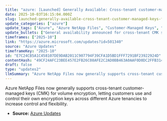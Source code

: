 ```yaml
---
title: "azure: [Launched] Generally Available: Cross-tenant customer-managed keys for Azure NetApp Files volume encryption"
date: 2025-10-03T16:15:04.000Z
slug: launched-generally-available-cross-tenant-customer-managed-keys-for-azure-netapp-files-volume-encryption
update_categories: ["azure"]
update_tags: ["Azure", "Azure NetApp Files", "Customer-Managed Keys", "CMK", "encryption", "cross-tenant", "GA", "security", "storage", "Key Vault"]
update_bullets: ["General availability announced for cross-tenant CMK support on Azure NetApp Files volume encryption.", "Enables customers to manage their own encryption keys across different Azure tenancies rather than relying solely on platform-managed keys.", "Improves control, flexibility and separation of duties for encryption key ownership in multi-tenant scenarios.", "Supports compliance and security requirements such as key rotation and revocation under customer control."]
timeframes: ["2025-10"]
link: "https://azure.microsoft.com/updates?id=501340"
source: "Azure Updates"
timeframeKey: "2025-10"
id: "E7C24CB5A1C458107DE9DAB2011C907794F39CFA1D5BD1FFF7291BF23922924D"
contentHash: "49CF24AFC23BEE457E2FB26C08AFE2C2AD0BB463A0AAF0D0DC2FFB3147645C21"
draft: false
type: "updates2"
llmSummary: "Azure NetApp Files now generally supports cross-tenant customer-managed keys (CMK) for volume encryption, letting customers use and control their own encryption keys across different Azure tenancies to increase control and flexibility."
---
```


Azure NetApp Files now generally supports cross-tenant customer-managed keys (CMK) for volume encryption, letting customers use and control their own encryption keys across different Azure tenancies to increase control and flexibility.

- **Source:** [Azure Updates](https://azure.microsoft.com/updates?id=501340)
